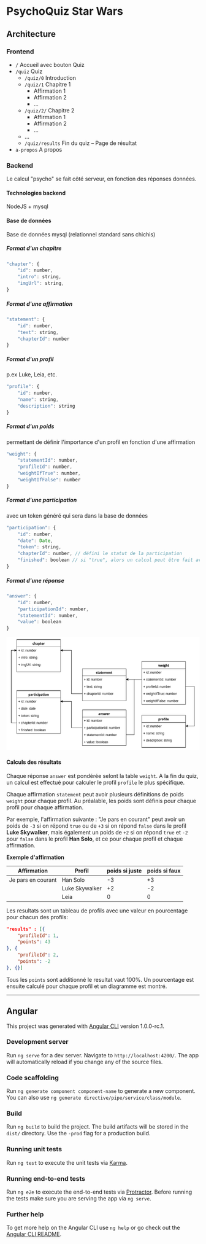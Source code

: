 # PsychoQuiz Star Wars

## Architecture

### Frontend

- `/` Accueil avec bouton Quiz
- `/quiz` Quiz
    - `/quiz/0`  Introduction
    - `/quiz/1` Chapitre 1
        - Affirmation 1
        - Affirmation 2
        - ...
    - `/quiz/2/` Chapitre 2
        - Affirmation 1
        - Affirmation 2
        - ...
    - ...
    - `/quiz/results` Fin du quiz – Page de résultat
- `a-propos` A propos

### Backend

Le calcul "psycho" se fait côté serveur, en fonction des réponses données.

#### Technologies backend

NodeJS + mysql

#### Base de données
Base de données mysql (relationnel standard sans chichis)

##### Format d'un chapitre
```js
"chapter": {
	"id": number,
	"intro": string,
	"imgUrl": string,
}
```

##### Format d'une affirmation
```js
"statement": {
    "id": number,
    "text": string,
    "chapterId": number
}
```
##### Format d'un profil
p.ex Luke, Leia, etc.
```js
"profile": {
	"id": number,
	"name": string,
	"description": string
}
```
##### Format d'un poids
permettant de définir l'importance d'un profil en fonction d'une affirmation
```js
"weight": {
	"statementId": number,
	"profileId": number,
	"weightIfTrue": number,
	"weightIfFalse": number
}
```
##### Format d'une participation
avec un token généré qui sera dans la base de données

```js
"participation": {
    "id": number,
    "date": Date,
    "token": string,
    "chapterId": number, // défini le statut de la participation
    "finished": boolean // si "true", alors un calcul peut être fait avec toutes les réponses
}
```
##### Format d'une réponse
```js
"answer": {
    "id": number,
    "participationId": number,
    "statementId": number,
    "value": boolean
}
```

![schema](./schema.png)


#### Calculs des résultats

Chaque réponse `answer` est pondérée selont la table `weight`. A la fin du quiz, un calcul est effectué pour calculer le profil `profile` le plus spécifique.

Chaque affirmation `statement`  peut avoir plusieurs définitions de poids `weight` pour chaque profil. Au préalable, les poids sont définis pour chaque profil pour chaque affirmation.

Par exemple, l'affirmation suivante : "Je pars en courant" peut avoir un poids de `-3` si on répond `true` ou  de `+3` si on répond `false` dans le profil **Luke Skywalker**, mais également un poids de `+2`  si on répond `true` et `-2` pour `false` dans le profil **Han Solo**, et ce pour chaque profil et chaque affirmation.

**Exemple d'affirmation**

| Affirmation           | Profil        | poids si juste | poids si faux  |
|-----------------------|---------------|----------------|----------------|
|Je pars en courant     | Han Solo      | -3             | +3             |
|                       | Luke Skywalker| +2             | -2             |
|                       | Leia          | 0              | 0              |


Les resultats sont un tableau de profils avec une valeur en pourcentage pour chacun des profils: 
```json
"results" : [{
    "profileId": 1,
    "points": 43        
}, {
    "profileId": 2,
    "points": -2
}, {}]
```

Tous les `points` sont additionné le resultat vaut 100%. Un pourcentage est ensuite calculé pour chaque profil et un diagramme est montré.


---


## Angular

This project was generated with [Angular CLI](https://github.com/angular/angular-cli) version 1.0.0-rc.1.

### Development server
Run `ng serve` for a dev server. Navigate to `http://localhost:4200/`. The app will automatically reload if you change any of the source files.

### Code scaffolding

Run `ng generate component component-name` to generate a new component. You can also use `ng generate directive/pipe/service/class/module`.

### Build

Run `ng build` to build the project. The build artifacts will be stored in the `dist/` directory. Use the `-prod` flag for a production build.

### Running unit tests

Run `ng test` to execute the unit tests via [Karma](https://karma-runner.github.io).

### Running end-to-end tests

Run `ng e2e` to execute the end-to-end tests via [Protractor](http://www.protractortest.org/).
Before running the tests make sure you are serving the app via `ng serve`.

### Further help

To get more help on the Angular CLI use `ng help` or go check out the [Angular CLI README](https://github.com/angular/angular-cli/blob/master/README.md).
